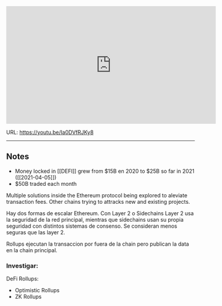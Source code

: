 <iframe width="560" height="315" src="https://www.youtube.com/embed/Ia0DVfRJKy8" title="YouTube video player" frameborder="0" allow="accelerometer; autoplay; clipboard-write; encrypted-media; gyroscope; picture-in-picture" allowfullscreen></iframe>

URL: https://youtu.be/Ia0DVfRJKy8

---

## Notes

- Money locked in [[DEFI]] grew from $15B en 2020 to $25B so far in 2021 ([[2021-04-05]])
- $50B traded each month

Multiple solutions inside the Ethereum protocol being explored to aleviate transaction fees.
Other chains trying to attracks new and existing projects.


Hay dos formas de escalar Ethereum. Con Layer 2 o Sidechains
Layer 2 usa la seguridad de la red principal, mientras que sidechains usan su propia seguridad con distintos sistemas de consenso. Se consideran menos seguras que las layer 2.

Rollups ejecutan la transaccion por fuera de la chain pero publican la data en la chain principal.

### Investigar:

DeFi Rollups:
- Optimistic Rollups
- ZK Rollups
